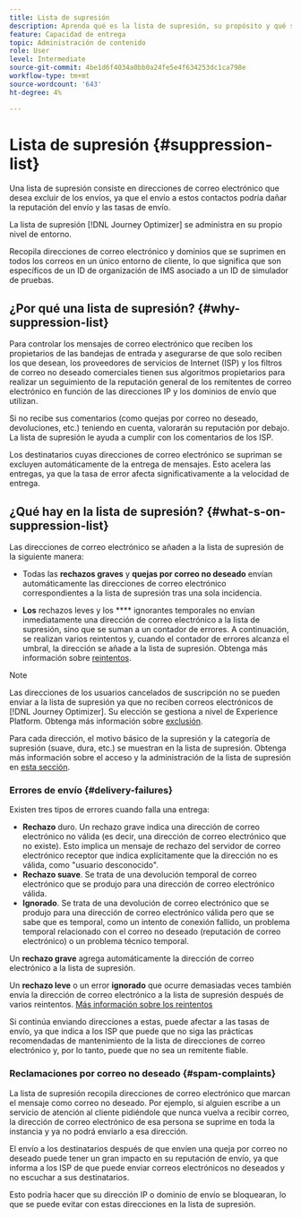 ```yaml
---
title: Lista de supresión
description: Aprenda qué es la lista de supresión, su propósito y qué se incluye en ella.
feature: Capacidad de entrega
topic: Administración de contenido
role: User
level: Intermediate
source-git-commit: 4be1d6f4034a0bb0a24fe5e4f634253dc1ca798e
workflow-type: tm+mt
source-wordcount: '643'
ht-degree: 4%

---
```


# Lista de supresión {#suppression-list}

Una lista de supresión consiste en direcciones de correo electrónico que desea excluir de los envíos, ya que el envío a estos contactos podría dañar la reputación del envío y las tasas de envío.

La lista de supresión [!DNL Journey Optimizer] se administra en su propio nivel de entorno.

Recopila direcciones de correo electrónico y dominios que se suprimen en todos los correos en un único entorno de cliente, lo que significa que son específicos de un ID de organización de IMS asociado a un ID de simulador de pruebas.

<!--It gathers spam complaints, hard bounces, and soft bounces that occur consistently.-->

## ¿Por qué una lista de supresión? {#why-suppression-list}

Para controlar los mensajes de correo electrónico que reciben los propietarios de las bandejas de entrada y asegurarse de que solo reciben los que desean, los proveedores de servicios de Internet (ISP) y los filtros de correo no deseado comerciales tienen sus algoritmos propietarios para realizar un seguimiento de la reputación general de los remitentes de correo electrónico en función de las direcciones IP y los dominios de envío que utilizan.

Si no recibe sus comentarios (como quejas por correo no deseado, devoluciones, etc.) teniendo en cuenta, valorarán su reputación por debajo. La lista de supresión le ayuda a cumplir con los comentarios de los ISP.

Los destinatarios cuyas direcciones de correo electrónico se supriman se excluyen automáticamente de la entrega de mensajes. Esto acelera las entregas, ya que la tasa de error afecta significativamente a la velocidad de entrega.

## ¿Qué hay en la lista de supresión? {#what-s-on-suppression-list}

Las direcciones de correo electrónico se añaden a la lista de supresión de la siguiente manera:

* Todas las **rechazos graves** y **quejas por correo no deseado** envían automáticamente las direcciones de correo electrónico correspondientes a la lista de supresión tras una sola incidencia.

* **Los** rechazos leves y los  **** ignorantes temporales no envían inmediatamente una dirección de correo electrónico a la lista de supresión, sino que se suman a un contador de errores. A continuación, se realizan varios reintentos y, cuando el contador de errores alcanza el umbral, la dirección se añade a la lista de supresión. Obtenga más información sobre [reintentos](configuration/retries.md).

<!--You can also manually add an address to the suppression list. Manual category will be available when ability to manually add an address to the suppression list (via API) is released.-->

>[!NOTE]
>
>Las direcciones de los usuarios cancelados de suscripción no se pueden enviar a la lista de supresión ya que no reciben correos electrónicos de [!DNL Journey Optimizer]. Su elección se gestiona a nivel de Experience Platform. Obtenga más información sobre [exclusión](../using/consent.md).
<!--Email addresses of recipients who **unsubscribe** from your sendings are NOT sent to the suppression list. Confirmed by eng.: "Subscribe and Unsubscribe are handled by the Consent/Subscription service. A user that opts out will not make it to the suppression list – we won’t send them emails."-->

Para cada dirección, el motivo básico de la supresión y la categoría de supresión (suave, dura, etc.) se muestran en la lista de supresión. Obtenga más información sobre el acceso y la administración de la lista de supresión en [esta sección](configuration/manage-suppression-list.md).

<!--Once a message is sent, the message logs allow you to view the delivery status for each recipient and the associated failure type and reason. [Learn more about monitoring message execution](monitoring.md). NO ACCESS TO LOGS YET-->

### Errores de envío {#delivery-failures}

Existen tres tipos de errores cuando falla una entrega:

* **Rechazo** duro. Un rechazo grave indica una dirección de correo electrónico no válida (es decir, una dirección de correo electrónico que no existe). Esto implica un mensaje de rechazo del servidor de correo electrónico receptor que indica explícitamente que la dirección no es válida, como &quot;usuario desconocido&quot;.
* **Rechazo suave**. Se trata de una devolución temporal de correo electrónico que se produjo para una dirección de correo electrónico válida.
* **Ignorado**. Se trata de una devolución de correo electrónico que se produjo para una dirección de correo electrónico válida pero que se sabe que es temporal, como un intento de conexión fallido, un problema temporal relacionado con el correo no deseado (reputación de correo electrónico) o un problema técnico temporal.<!--does it exist in CJM?-->

Un **rechazo grave** agrega automáticamente la dirección de correo electrónico a la lista de supresión.

Un **rechazo leve** o un error **ignorado** que ocurre demasiadas veces también envía la dirección de correo electrónico a la lista de supresión después de varios reintentos. [Más información sobre los reintentos](configuration/retries.md)

Si continúa enviando direcciones a estas, puede afectar a las tasas de envío, ya que indica a los ISP que puede que no siga las prácticas recomendadas de mantenimiento de la lista de direcciones de correo electrónico y, por lo tanto, puede que no sea un remitente fiable.

### Reclamaciones por correo no deseado {#spam-complaints}

La lista de supresión recopila direcciones de correo electrónico que marcan el mensaje como correo no deseado. Por ejemplo, si alguien escribe a un servicio de atención al cliente pidiéndole que nunca vuelva a recibir correo, la dirección de correo electrónico de esa persona se suprime en toda la instancia y ya no podrá enviarlo a esa dirección.

El envío a los destinatarios después de que envíen una queja por correo no deseado puede tener un gran impacto en su reputación de envío, ya que informa a los ISP de que puede enviar correos electrónicos no deseados y no escuchar a sus destinatarios.

Esto podría hacer que su dirección IP o dominio de envío se bloquearan, lo que se puede evitar con estas direcciones en la lista de supresión.

<!--### Unsubscriptions {#unsubscriptions}

Every email sent to recipients must include an unsubscribe link. Upon clicking this link, if a recipient confirms [opting out](consent.md), the corresponding email address is immediately sent to the suppression list. This user must not receive communication from your brand until subscribed again.
NOT TRUE > "Subscribe and Unsubscribe are handled by the Consent/Subscription service. A user that opts out will not make it to the suppression list – we won’t send them emails."-->

<!--MOVED to Configuration/Retries section

The threshold is set at three errors:
* For the same delivery, at the third attempt, the address is suppressed.
* If there are different deliveries and two errors occur at least 24 hours apart, the error counter is incremented upon each error and the address is also suppressed at the third attempt.
When a delivery is successful after a retry, the error counter of the address is reinitialized.

### Retries {#retries}

If a message fails due to a temporary bounce of the **Ignored** type, retries will be performed for **3.5 days** from the time the message was added to the email queue.

The minimum delay between retries and the maximum number of retries to be performed are ///managed by the Enhanced MTA/// based on how well an IP is performing, both historically and currently at a given domain.

After 3.5 days, any message in the retry queue will be removed from the queue and sent back as a bounce.-->

